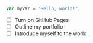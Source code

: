 ``` javascript
var myVar = "Hello, world!";
```

- [ ] Turn on GitHub Pages
- [ ] Outline my portfolio
- [ ] Introduce myself to the world
